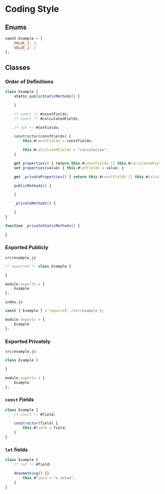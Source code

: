 # Coding Style

## Enums

```javascript
const Example = {
    VALUE_1: 1,
    VALUE_2: 2
};
```

## Classes

### Order of Definitions

```javascript
class Example {
    static publicStaticMethods() {

    }

    /* const */ #constFields;
    /* const */ #calculatedFields;

    /* let */ #letFields;

    constructor(constFields) {
        this.#constFields = constFields;

        this.#calculatedFields = "calculation";
    }

    get properties() { return this.#constFields || this.#calculatedFields || this.#letFields; }
    set properties(value) { this.#letFields = value; }

    get _privateProperties() { return this.#constFields || this.#calculatedFields || this.#letFields; }

    publicMethods() {

    }

    _privateMethods() {

    }
}

function _privateStaticMethods() {
    
}
```

### Exported Publicly

`src/example.js`

```javascript
/* exported */ class Example {

}

module.exports = {
    Example
};
```

`index.js`

```javascript
const { Example } = require('./src/example');

module.exports = {
    Example
};
```

### Exported Privately

`src/example.js`

```javascript
class Example {

}

module.exports = {
    Example
};
```

### `const` Fields

```javascript
class Example {
    /* const */ #field;

    constructor(field) {
        this.#field = field;
    }
}
```

### `let` fields

```javascript
class Example {
    /* let */ #field;

    doSomething() {}
        this.#field = "a value";
    }
}
```

